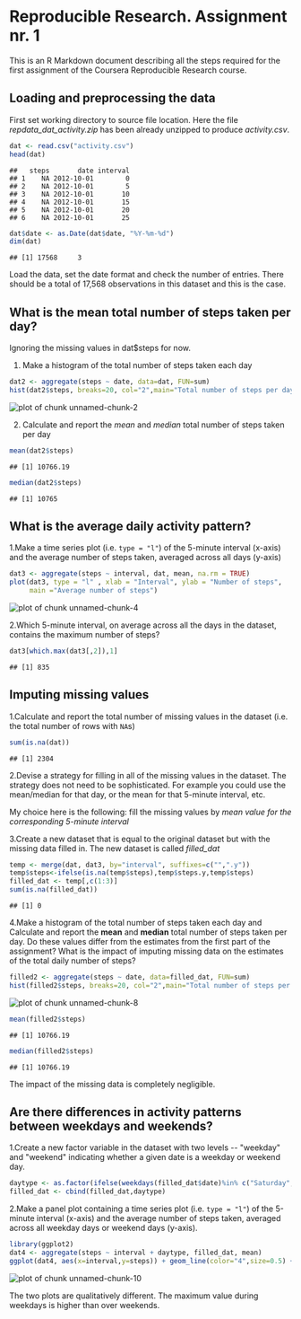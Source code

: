 Reproducible Research. Assignment nr. 1
========================================================

This is an R Markdown document describing all the steps required for the first assignment of the Coursera Reproducible Research course.


## Loading and preprocessing the data
First set working directory to source file location. 
Here the file *repdata_dat_activity.zip* has been already unzipped to produce *activity.csv*. 

```r
dat <- read.csv("activity.csv")
head(dat)
```

```
##   steps       date interval
## 1    NA 2012-10-01        0
## 2    NA 2012-10-01        5
## 3    NA 2012-10-01       10
## 4    NA 2012-10-01       15
## 5    NA 2012-10-01       20
## 6    NA 2012-10-01       25
```

```r
dat$date <- as.Date(dat$date, "%Y-%m-%d")
dim(dat)
```

```
## [1] 17568     3
```
Load the data, set the date format and check the number of entries. There should be a total of 17,568 observations in this dataset and this is the case.

## What is the mean total number of steps taken per day?

Ignoring the missing values in dat$steps for now.
1. Make a histogram of the total number of steps taken each day


```r
dat2 <- aggregate(steps ~ date, data=dat, FUN=sum)
hist(dat2$steps, breaks=20, col="2",main="Total number of steps per day", xlab="steps per day")
```

![plot of chunk unnamed-chunk-2](figure/unnamed-chunk-2-1.png) 

2. Calculate and report the *mean* and *median* total number of
   steps taken per day


```r
mean(dat2$steps)
```

```
## [1] 10766.19
```

```r
median(dat2$steps)
```

```
## [1] 10765
```

## What is the average daily activity pattern?

1.Make a time series plot (i.e. `type = "l"`) of the 5-minute
   interval (x-axis) and the average number of steps taken, averaged
   across all days (y-axis)


```r
dat3 <- aggregate(steps ~ interval, dat, mean, na.rm = TRUE)
plot(dat3, type = "l" , xlab = "Interval", ylab = "Number of steps", 
     main ="Average number of steps")
```

![plot of chunk unnamed-chunk-4](figure/unnamed-chunk-4-1.png) 

2.Which 5-minute interval, on average across all the days in the
   dataset, contains the maximum number of steps?


```r
dat3[which.max(dat3[,2]),1]
```

```
## [1] 835
```


## Imputing missing values

1.Calculate and report the total number of missing values in the dataset (i.e. the total number of rows with `NA`s)


```r
sum(is.na(dat))
```

```
## [1] 2304
```

2.Devise a strategy for filling in all of the missing values in the dataset. The strategy does not need to be sophisticated. For example you could use the mean/median for that day, or the mean for that 5-minute interval, etc.

My choice here is the following: fill the missing values by *mean value for the corresponding 5-minute interval*

3.Create a new dataset that is equal to the original dataset but with the missing data filled in. The new dataset is called *filled_dat*


```r
temp <- merge(dat, dat3, by="interval", suffixes=c("",".y"))
temp$steps<-ifelse(is.na(temp$steps),temp$steps.y,temp$steps)
filled_dat <- temp[,c(1:3)]
sum(is.na(filled_dat))
```

```
## [1] 0
```

4.Make a histogram of the total number of steps taken each day and
   Calculate and report the **mean** and **median** total number of
   steps taken per day. Do these values differ from the estimates from
   the first part of the assignment? What is the impact of imputing
   missing data on the estimates of the total daily number of steps?



```r
filled2 <- aggregate(steps ~ date, data=filled_dat, FUN=sum)
hist(filled2$steps, breaks=20, col="2",main="Total number of steps per day after filling NAs", xlab="steps per day")
```

![plot of chunk unnamed-chunk-8](figure/unnamed-chunk-8-1.png) 

```r
mean(filled2$steps)
```

```
## [1] 10766.19
```

```r
median(filled2$steps)
```

```
## [1] 10766.19
```

The impact of the missing data is completely negligible.


## Are there differences in activity patterns between weekdays and weekends?

1.Create a new factor variable in the dataset with two levels --
   "weekday" and "weekend" indicating whether a given date is a
   weekday or weekend day.


```r
daytype <- as.factor(ifelse(weekdays(filled_dat$date)%in% c("Saturday", "Sunday"), "weekend","weekday"))
filled_dat <- cbind(filled_dat,daytype)
```

2.Make a panel plot containing a time series plot (i.e. `type = "l"`)
   of the 5-minute interval (x-axis) and the average number of steps
   taken, averaged across all weekday days or weekend days
   (y-axis).


```r
library(ggplot2)
dat4 <- aggregate(steps ~ interval + daytype, filled_dat, mean)
ggplot(dat4, aes(x=interval,y=steps)) + geom_line(color="4",size=0.5) +  facet_wrap(~daytype, nrow=2, ncol=1) + labs(x="Interval",y="Number of Steps") + theme_bw()
```

![plot of chunk unnamed-chunk-10](figure/unnamed-chunk-10-1.png) 

The two plots are qualitatively different. The maximum value during weekdays is higher than over weekends.

